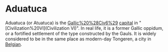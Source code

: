 # Aduatuca

Aduatuca (or Atuatuca) is the [Gallic%20%28Civ6%29](Gallic) [capital](capital) in "[Civilization%20VI](Civilization VI)". In real life, it is a former Gallic oppidum, or a fortified settlement of the type constructed by the Gauls. It is widely considered to be in the same place as modern-day Tongeren, a city in [Belgian](Belgium).